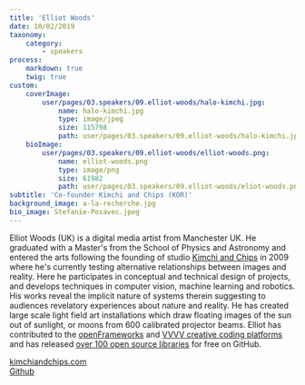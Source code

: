 ```yaml
---
title: 'Elliot Woods'
date: 10/02/2019
taxonomy:
    category:
        - speakers
process:
    markdown: true
    twig: true
custom:
    coverImage:
        user/pages/03.speakers/09.elliot-woods/halo-kimchi.jpg:
            name: halo-kimchi.jpg
            type: image/jpeg
            size: 115798
            path: user/pages/03.speakers/09.elliot-woods/halo-kimchi.jpg
    bioImage:
        user/pages/03.speakers/09.elliot-woods/elliot-woods.png:
            name: elliot-woods.png
            type: image/png
            size: 61982
            path: user/pages/03.speakers/09.elliot-woods/eliot-woods.png
subtitle: 'Co-founder Kimchi and Chips (KOR)'
background_image: a-la-recherche.jpg
bio_image: Stefanie-Posavec.jpeg
---
```


Elliot Woods (UK) is a digital media artist from Manchester UK.
He graduated with a Master's from the School of Physics and Astronomy and entered the arts following the founding of studio [Kimchi and Chips](https://www.kimchiandchips.com) in 2009 where he's currently testing alternative relationships between images and reality. Here he participates in conceptual and technical design of projects, and develops techniques in computer vision, machine learning and robotics. His works reveal the implicit nature of systems therein suggesting to audiences revelatory experiences about nature and reality. He has created large scale light field art installations which draw floating images of the sun out of sunlight, or moons from 600 calibrated projector beams. Elliot has contributed to the [openFrameworks](https://openframeworks.cc) and [VVVV creative coding platforms](https://vvvv.org) and has released [over 100 open source libraries](https://github.com/elliotwoods) for free on GitHub.


[kimchiandchips.com](https://www.kimchiandchips.com)
<br>
[Github](https://github.com/elliotwoods)
